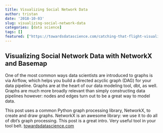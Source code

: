 ```yaml
---
title: Visualizing Social Network Data
author: tristan
date: '2018-10-03'
slug: visualizing-social-network-data
categories: [data science]
tags: []
featured: ["https://towardsdatascience.com/catching-that-flight-visualizing-social-network-with-networkx-and-basemap-ce4a0d2eaea6"]
---
```

## Visualizing Social Network Data with NetworkX and Basemap
One of the most common ways data scientists are introduced to graphs is via Airflow, which helps you build a directed acyclic graph (DAG) for your data pipeline. Graphs are at the heart of our data modeling tool, dbt, as well. Graphs are much more broadly relevant than simply constructing data pipelines however: nodes and edges turn out to be a great way to model data.

This post uses a common Python graph processing library, NetworkX, to create and draw graphs. NetworkX is an awesome library: we use it to do all of dbt’s graph processing. This post is a great intro.
Very useful tool in your tool belt.
[towardsdatascience.com](https://towardsdatascience.com/catching-that-flight-visualizing-social-network-with-networkx-and-basemap-ce4a0d2eaea6)